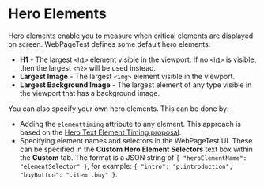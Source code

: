 # Hero Elements

Hero elements enable you to measure when critical elements are displayed on screen. WebPageTest defines some default hero elements:

- **H1** - The largest `<h1>` element visible in the viewport. If no `<h1>` is visible, then the largest `<h2>` will be used instead.
- **Largest Image** - The largest `<img>` element visible in the viewport.
- **Largest Background Image** - The largest element of any type visible in the viewport that has a background image.

You can also specify your own hero elements. This can be done by:

- Adding the `elementtiming` attribute to any element. This approach is based on the [Hero Text Element Timing proposal](https://docs.google.com/document/d/1sBM5lzDPws2mg1wRKiwM0TGFv9WqI6gEdF7vYhBYqUg/edit?usp=sharing).
- Specifying element names and selectors in the WebPageTest UI. These can be specified in the **Custom Hero Element Selectors** text box within the **Custom** tab. The format is a JSON string of `{ "heroElementName": "elementSelector" }`, for example: `{ "intro": "p.introduction", "buyButton": ".item .buy" }`.
